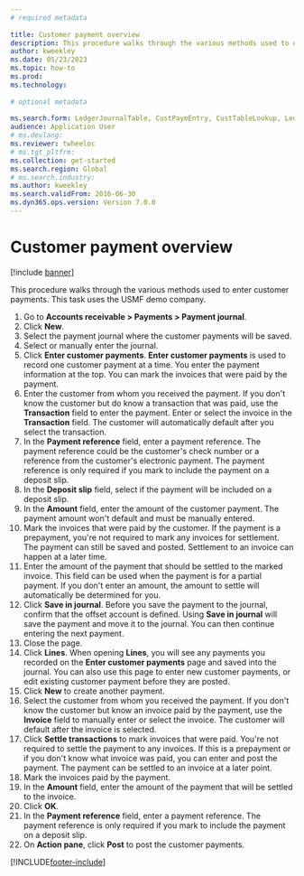 ```yaml
--- 
# required metadata 
 
title: Customer payment overview
description: This procedure walks through the various methods used to enter customer payments. 
author: kweekley
ms.date: 05/23/2023
ms.topic: how-to 
ms.prod:  
ms.technology:  
 
# optional metadata 
 
ms.search.form: LedgerJournalTable, CustPaymEntry, CustTableLookup, LedgerJournalTransCustPaym, CustOpenTrans, BankAccountTableLookUp   
audience: Application User 
# ms.devlang:  
ms.reviewer: twheeloc
# ms.tgt_pltfrm:  
ms.collection: get-started
ms.search.region: Global
# ms.search.industry: 
ms.author: kweekley
ms.search.validFrom: 2016-06-30 
ms.dyn365.ops.version: Version 7.0.0 
---
```

# Customer payment overview

[!include [banner](../../includes/banner.md)]

This procedure walks through the various methods used to enter customer payments. This task uses the USMF demo company.

1. Go to **Accounts receivable > Payments > Payment journal**.
2. Click **New**.
3. Select the payment journal where the customer payments will be saved.
4. Select or manually enter the journal.
5. Click **Enter customer payments**. **Enter customer payments** is used to record one customer payment at a time. You enter the payment information at the top. You can mark the invoices that were paid by the payment.  
6. Enter the customer from whom you received the payment. If you don't know the customer but do know a transaction that was paid, use the **Transaction** field to enter the payment. Enter or select the invoice in the **Transaction** field. The customer will automatically default after you select the transaction.
7. In the **Payment reference** field, enter a payment reference. The payment reference could be the customer's check number or a reference from the customer's electronic payment. The payment reference is only required if you mark to include the payment on a deposit slip.  
8. In the **Deposit slip** field, select if the payment will be included on a deposit slip. 
9. In the **Amount** field, enter the amount of the customer payment. The payment amount won't default and must be manually entered. 
10. Mark the invoices that were paid by the customer. If the payment is a prepayment, you're not required to mark any invoices for settlement. The payment can still be saved and posted. Settlement to an invoice can happen at a later time.
11. Enter the amount of the payment that should be settled to the marked invoice. This field can be used when the payment is for a partial payment. If you don't enter an amount, the amount to settle will automatically be determined for you.
12. Click **Save in journal**. Before you save the payment to the journal, confirm that the offset account is defined. Using **Save in journal** will save the payment and move it to the journal. You can then continue entering the next payment.
13. Close the page.
14. Click **Lines**. When opening **Lines**, you will see any payments you recorded on the **Enter customer payments** page and saved into the journal. You can also use this page to enter new customer payments, or edit existing customer payment before they are posted.
15. Click **New** to create another payment. 
16. Select the customer from whom you received the payment. If you don't know the customer but know an invoice paid by the payment, use the **Invoice** field to manually enter or select the invoice. The customer will default after the invoice is selected.  
17. Click **Settle transactions** to mark invoices that were paid. You're not required to settle the payment to any invoices. If this is a prepayment or if you don't know what invoice was paid, you can enter and post the payment. The payment can be settled to an invoice at a later point.  
18. Mark the invoices paid by the payment. 
19. In the **Amount** field, enter the amount of the payment that will be settled to the invoice.
20. Click **OK**.
21. In the **Payment reference** field, enter a payment reference. The payment reference is only required if you mark to include the payment on a deposit slip.  
22. On **Action pane**, click **Post** to post the customer payments. 



[!INCLUDE[footer-include](../../../includes/footer-banner.md)]
